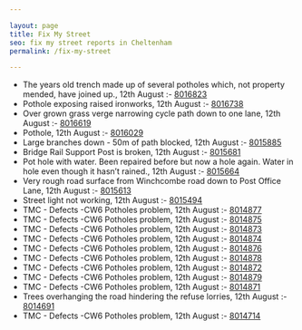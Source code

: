 ```yaml
---

layout: page
title: Fix My Street
seo: fix my street reports in Cheltenham
permalink: /fix-my-street

---
```


<!-- fix_marker starts -->

- The years old trench made up of several potholes which, not property mended, have joined up., 12th August :- [8016823](https://www.fixmystreet.com/report/8016823)
- Pothole exposing raised ironworks, 12th August :- [8016738](https://www.fixmystreet.com/report/8016738)
- Over grown grass verge narrowing cycle path down to one lane, 12th August :- [8016619](https://www.fixmystreet.com/report/8016619)
- Pothole, 12th August :- [8016029](https://www.fixmystreet.com/report/8016029)
- Large branches down - 50m of path blocked, 12th August :- [8015885](https://www.fixmystreet.com/report/8015885)
- Bridge Rail Support Post is broken, 12th August :- [8015681](https://www.fixmystreet.com/report/8015681)
- Pot hole with water. Been repaired before but now a hole again. Water in hole even though it hasn’t rained., 12th August :- [8015664](https://www.fixmystreet.com/report/8015664)
- Very rough road surface from Winchcombe road down to Post Office Lane, 12th August :- [8015613](https://www.fixmystreet.com/report/8015613)
- Street light not working, 12th August :- [8015494](https://www.fixmystreet.com/report/8015494)
- TMC - Defects -CW6 Potholes  problem, 12th August :- [8014877](https://www.fixmystreet.com/report/8014877)
- TMC - Defects -CW6 Potholes  problem, 12th August :- [8014875](https://www.fixmystreet.com/report/8014875)
- TMC - Defects -CW6 Potholes  problem, 12th August :- [8014873](https://www.fixmystreet.com/report/8014873)
- TMC - Defects -CW6 Potholes  problem, 12th August :- [8014874](https://www.fixmystreet.com/report/8014874)
- TMC - Defects -CW6 Potholes  problem, 12th August :- [8014876](https://www.fixmystreet.com/report/8014876)
- TMC - Defects -CW6 Potholes  problem, 12th August :- [8014878](https://www.fixmystreet.com/report/8014878)
- TMC - Defects -CW6 Potholes  problem, 12th August :- [8014872](https://www.fixmystreet.com/report/8014872)
- TMC - Defects -CW6 Potholes  problem, 12th August :- [8014879](https://www.fixmystreet.com/report/8014879)
- TMC - Defects -CW6 Potholes  problem, 12th August :- [8014871](https://www.fixmystreet.com/report/8014871)
- Trees overhanging the road hindering the refuse lorries, 12th August :- [8014691](https://www.fixmystreet.com/report/8014691)
- TMC - Defects -CW6 Potholes  problem, 12th August :- [8014714](https://www.fixmystreet.com/report/8014714)

<!-- fix_marker ends -->